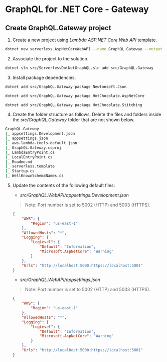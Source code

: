# GraphQL for .NET Core - Gateway

## Create GraphQL.Gateway project

1. Create a new project using *Lambda ASP.NET Core Web API* template.

```sh
dotnet new serverless.AspNetCoreWebAPI --name GraphQL.Gateway --output .
```

2. Associate the project to the solution.

```sh
dotnet sln src/ServerlessDotNetGraphQL.sln add src/GraphQL.Gateway
```

3. Install package dependencies.

```sh
dotnet add src/GraphQL.Gateway package Newtonsoft.Json

dotnet add src/GraphQL.Gateway package HotChocolate.AspNetCore

dotnet add src/GraphQL.Gateway package HotChocolate.Stitching
```

4. Create the folder structure as follows. Delete the files and folders inside the _src/GraphQL.Gateway_ folder that are not shown below.

```sh
GraphQL.Gateway
|_ appsettings.Development.json
|_ appsettings.json
|_ aws-lambda-tools-default.json
|_ GraphQL.Gateway.csproj
|_ LambdaEntryPoint.cs
|_ LocalEntryPoint.cs
|_ Readme.md
|_ serverless.template
|_ Startup.cs
|_ WellKnownSchemaNames.cs
```

5. Update the contents of the following default files:

    * _src/GraphQL.WebAPI/appsettings.Development.json_

    > Note: Port number is set to 5002 (HTTP) and 5003 (HTTPS).

    ```json
    {
        "AWS": {
            "Region": "us-east-1"
        },
        "AllowedHosts": "*",
        "Logging": {
            "LogLevel": {
                "Default": "Information",
                "Microsoft.AspNetCore": "Warning"
            }
        },
        "Urls": "http://localhost:5000;https://localhost:5001"
    }
    ```

    * _src/GraphQL.WebAPI/appsettings.json_

    > Note: Port number is set to 5002 (HTTP) and 5003 (HTTPS).

    ```json
    {
        "AWS": {
            "Region": "us-east-1"
        },
        "AllowedHosts": "*",
        "Logging": {
            "LogLevel": {
                "Default": "Information",
                "Microsoft.AspNetCore": "Warning"
            }
        },
        "Urls": "http://localhost:5000;https://localhost:5001"
    }
    ```
